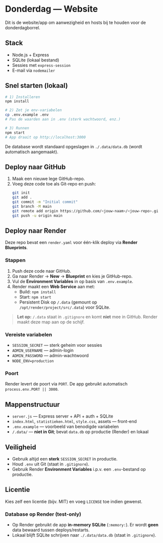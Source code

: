 # Donderdag — Website

Dit is de website/app om aanwezigheid en hosts bij te houden voor de donderdagborrel.

## Stack
- Node.js + Express
- SQLite (lokaal bestand)
- Sessies met `express-session`
- E-mail via `nodemailer`

## Snel starten (lokaal)

```bash
# 1) Installeren
npm install

# 2) Zet je env-variabelen
cp .env.example .env
# Pas de waarden aan in .env (sterk wachtwoord, enz.)

# 3) Runnen
npm start
# App draait op http://localhost:3000
```

De database wordt standaard opgeslagen in `./.data/data.db` (wordt automatisch aangemaakt).

## Deploy naar GitHub

1. Maak een nieuwe lege GitHub-repo.
2. Voeg deze code toe als Git-repo en push:
   ```bash
   git init
   git add .
   git commit -m "Initial commit"
   git branch -M main
   git remote add origin https://github.com/<jouw-naam>/<jouw-repo>.git
   git push -u origin main
   ```

## Deploy naar Render

Deze repo bevat een `render.yaml` voor één-klik deploy via **Render Blueprints**.

### Stappen
1. Push deze code naar GitHub.
2. Ga naar Render → **New** → **Blueprint** en kies je GitHub-repo.
3. Vul de **Environment Variables** in op basis van `.env.example`.
4. Render maakt een **Web Service** aan met:
   - Build: `npm install`
   - Start: `npm start`
   - Persistent Disk op `/.data` (gemount op `/opt/render/project/src/.data`) voor SQLite.

> **Let op:** `/.data` staat in `.gitignore` en komt **niet** mee in GitHub. Render maakt deze map aan op de schijf.

### Vereiste variabelen
- `SESSION_SECRET` — sterk geheim voor sessies
- `ADMIN_USERNAME` — admin-login
- `ADMIN_PASSWORD` — admin-wachtwoord
- `NODE_ENV=production`

### Poort
Render levert de poort via `PORT`. De app gebruikt automatisch `process.env.PORT || 3000`.

## Mappenstructuur

- `server.js` — Express server + API + auth + SQLite
- `index.html`, `statistieken.html`, `style.css`, assets — front-end
- `.env.example` — voorbeeld van benodigde variabelen
- `/.data/` — **niet in Git**; bevat `data.db` op productie (Render) en lokaal

## Veiligheid
- Gebruik altijd een **sterk** `SESSION_SECRET` in productie.
- Houd `.env` uit Git (staat in `.gitignore`).
- Gebruik Render **Environment Variables** i.p.v. een `.env`-bestand op productie.

## Licentie
Kies zelf een licentie (bijv. MIT) en voeg `LICENSE` toe indien gewenst.


### Database op Render (test-only)
- Op Render gebruikt de app **in-memory SQLite** (`:memory:`). Er wordt **geen** data bewaard tussen deploys/restarts.
- Lokaal blijft SQLite schrijven naar `./.data/data.db` (staat in `.gitignore`).
